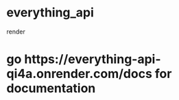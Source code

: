 # everything_api
render
<h1>go https://everything-api-qi4a.onrender.com/docs for documentation</h1>
